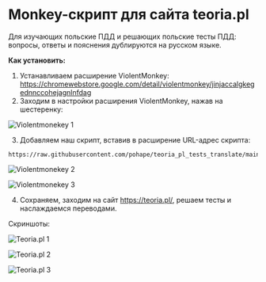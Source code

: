 # Monkey-скрипт для сайта teoria.pl
Для изучающих польские ПДД и решающих польские тесты ПДД: вопросы, ответы и пояснения дублируются на русском языке.

**Как установить:**

1. Устанавливаем расширение ViolentMonkey: https://chromewebstore.google.com/detail/violentmonkey/jinjaccalgkegednnccohejagnlnfdag
2. Заходим в настройки расширения ViolentMonkey, нажав на шестеренку:

![Violentmonekey 1](https://raw.githubusercontent.com/pohape/teoria_pl_tests_translate/main/screenshots/1.png)

3. Добавляем наш скрипт, вставив в расширение URL-адрес скрипта:
```
https://raw.githubusercontent.com/pohape/teoria_pl_tests_translate/main/script.js
```

![Violentmonekey 2](https://raw.githubusercontent.com/pohape/teoria_pl_tests_translate/main/screenshots/2.png)

![Violentmonekey 3](https://raw.githubusercontent.com/pohape/teoria_pl_tests_translate/main/screenshots/3.png)

4. Сохраняем, заходим на сайт https://teoria.pl/, решаем тесты и наслаждаемся переводами.

Скриншоты:

![Teoria.pl 1](https://raw.githubusercontent.com/pohape/teoria_pl_tests_translate/main/screenshots/4.png)

![Teoria.pl 2](https://raw.githubusercontent.com/pohape/teoria_pl_tests_translate/main/screenshots/5.png)

![Teoria.pl 3](https://raw.githubusercontent.com/pohape/teoria_pl_tests_translate/main/screenshots/6.png)

